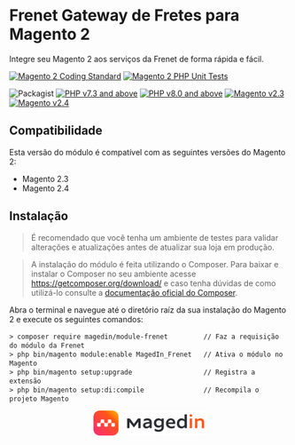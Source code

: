 # Frenet Gateway de Fretes para Magento 2
Integre seu Magento 2 aos serviços da Frenet de forma rápida e fácil.

[![Magento 2 Coding Standard](https://github.com/magedin/magento2-module-frenet/actions/workflows/coding-standard.yml/badge.svg?branch=master)](https://github.com/magedin/magento2-module-frenet/actions/workflows/coding-standard.yml)
[![Magento 2 PHP Unit Tests](https://github.com/magedin/magento2-module-frenet/actions/workflows/php-unit.yml/badge.svg)](https://github.com/magedin/magento2-module-frenet/actions/workflows/php-unit.yml)

![Packagist](https://img.shields.io/packagist/dt/frenet/frenet-magento2)
[![PHP v7.3 and above](https://img.shields.io/badge/php-v7.3%20and%20above-blue.svg)](http://www.php.net)
[![PHP v8.0 and above](https://img.shields.io/badge/php-v8.0%20and%20above-blue.svg)](http://www.php.net)
[![Magento v2.3](https://img.shields.io/badge/magento-v2.3-green.svg)](https://magento.com/)
[![Magento v2.4](https://img.shields.io/badge/magento-v2.4-green.svg)](https://magento.com/)

## Compatibilidade

Esta versão do módulo é compatível com as seguintes versões do Magento 2:

- Magento 2.3
- Magento 2.4

## Instalação
> É recomendado que você tenha um ambiente de testes para validar alterações e atualizações antes de atualizar sua loja em produção.

> A instalação do módulo é feita utilizando o Composer. Para baixar e instalar o Composer no seu ambiente acesse https://getcomposer.org/download/ e caso tenha dúvidas de como utilizá-lo consulte a [documentação oficial do Composer](https://getcomposer.org/doc/).

Abra o terminal e navegue até o diretório raíz da sua instalação do Magento 2 e execute os seguintes comandos:

```
> composer require magedin/module-frenet         // Faz a requisição do módulo da Frenet
> php bin/magento module:enable MagedIn_Frenet   // Ativa o módulo no Magento
> php bin/magento setup:upgrade                  // Registra a extensão
> php bin/magento setup:di:compile               // Recompila o projeto Magento
```

<div style="text-align: center;">
    <a href="https://github.com/magedin/magento2-module-frenet/">
        <img src="https://github.com/magedin/magento2-module-frenet/blob/master/.github/images/magedin_logo.svg?raw=true" width="200" alt="MagedIn Technology"/>
    </a>
</div>
